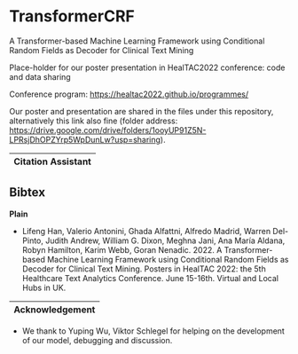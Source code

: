 # TransformerCRF
A Transformer-based Machine Learning Framework using Conditional Random Fields as Decoder for Clinical Text Mining

Place-holder for our poster presentation in HealTAC2022 conference: code and data sharing

Conference program: https://healtac2022.github.io/programmes/

Our poster and presentation are shared in the files under this repository, alternatively this link also fine (folder address: https://drive.google.com/drive/folders/1ooyUP91Z5N-LPRsjDhOPZYrp5WpDunLw?usp=sharing).


| Citation Assistant |
|---|

**Bibtex**
- 

**Plain**
- Lifeng Han, Valerio Antonini, Ghada Alfattni, Alfredo Madrid, Warren Del-Pinto, Judith Andrew, William G. Dixon, Meghna Jani, Ana María Aldana, Robyn Hamilton, Karim Webb, Goran Nenadic. 2022. A Transformer-based Machine Learning Framework using Conditional Random Fields as Decoder for Clinical Text Mining. Posters in HealTAC 2022: the 5th Healthcare Text Analytics Conference. June 15-16th. Virtual and Local Hubs in UK.


| Acknowledgement |
|---|

- We thank to Yuping Wu, Viktor Schlegel for helping on the development of our model, debugging and discussion.

